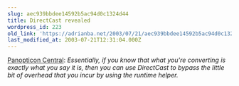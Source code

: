 ```yaml
---
slug: aec939bbdee14592b5ac94d0c1324d44
title: DirectCast revealed
wordpress_id: 223
old_link: 'https://adrianba.net/2003/07/21/aec939bbdee14592b5ac94d0c1324d44/'
last_modified_at: 2003-07-21T12:31:04.000Z
---
```


[
Panopticon Central](http://www.panopticoncentral.net/permalink.aspx/8c666b6b-8933-488a-aa7c-f42c52873824): _Essentially, if you know that what
you're converting is exactly what you say it is, then you can use
DirectCast to bypass the little bit of overhead that you incur by
using the runtime helper._
